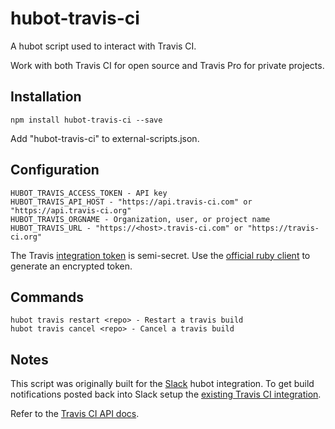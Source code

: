 # hubot-travis-ci

A hubot script used to interact with Travis CI.

Work with both Travis CI for open source and Travis Pro for private projects.

## Installation 

```
npm install hubot-travis-ci --save
```

Add "hubot-travis-ci" to external-scripts.json.

## Configuration

    HUBOT_TRAVIS_ACCESS_TOKEN - API key
    HUBOT_TRAVIS_API_HOST - "https://api.travis-ci.com" or "https://api.travis-ci.org"
    HUBOT_TRAVIS_ORGNAME - Organization, user, or project name
    HUBOT_TRAVIS_URL - "https://<host>.travis-ci.com" or "https://travis-ci.org"


The Travis [integration token](http://docs.travis-ci.com/user/encryption-keys/) 
is semi-secret. 
Use the [official ruby client](https://github.com/travis-ci/travis#readme) to 
generate an encrypted token.

## Commands

    hubot travis restart <repo> - Restart a travis build
    hubot travis cancel <repo> - Cancel a travis build

## Notes
This script was originally built for the [Slack](https://www.slack.com) 
hubot integration. To get build notifications posted back into Slack 
setup the [existing Travis CI integration](https://slack.com/integrations).

Refer to the [Travis CI API docs](http://docs.travis-ci.com/api/).
